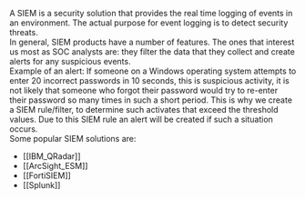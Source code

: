 A SIEM is a security solution that provides the real time logging of events in an environment. The actual purpose for event logging is to detect security threats.
\
In general, SIEM products have a number of features. The ones that interest us most as SOC analysts are: they filter the data that they collect and create alerts for any suspicious events.
\
Example of an alert: If someone on a Windows operating system attempts to enter 20 incorrect passwords in 10 seconds, this is suspicious activity, it is not likely that someone who forgot their password would try to re-enter their password so many times in such a short period. This is why we create a SIEM rule/filter, to determine such activates that exceed the threshold values. Due to this SIEM rule an alert will be created if such a situation occurs.
\
Some popular SIEM solutions are:
- [[IBM_QRadar]]
- [[ArcSight_ESM]]
- [[FortiSIEM]]
- [[Splunk]]

